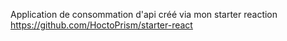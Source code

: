 Application de consommation d'api créé via mon starter reaction
https://github.com/HoctoPrism/starter-react